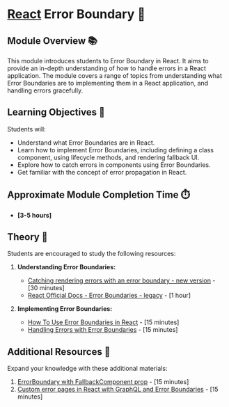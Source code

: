 # [React](https://github.com/rolling-scopes-school/tasks/tree/master/react) Error Boundary 🌟

## Module Overview 📚

This module introduces students to Error Boundary in React. It aims to provide an in-depth understanding of how to handle errors
in a React application. The module covers a range of topics from understanding what Error Boundaries are to implementing
them in a React application, and handling errors gracefully.

## Learning Objectives 🎯

Students will:

- Understand what Error Boundaries are in React.
- Learn how to implement Error Boundaries, including defining a class component, using lifecycle methods, and rendering
  fallback UI.
- Explore how to catch errors in components using Error Boundaries.
- Get familiar with the concept of error propagation in React.

## Approximate Module Completion Time ⏱️

- **[3-5 hours]**

## Theory 📖

Students are encouraged to study the following resources:

1. **Understanding Error Boundaries:**

   - [Catching rendering errors with an error boundary - new version](https://react.dev/reference/react/Component#catching-rendering-errors-with-an-error-boundary) - [30 minutes]
   - [React Official Docs - Error Boundaries - legacy](https://legacy.reactjs.org/docs/error-boundaries.html) - [1 hour]

2. **Implementing Error Boundaries:**

   - [How To Use Error Boundaries in React](https://www.digitalocean.com/community/tutorials/react-error-boundaries) - [15 minutes]
   - [Handling Errors with Error Boundaries](https://codepen.io/gaearon/pen/wqvxGa?editors=0010) - [15 minutes]

## Additional Resources 📘

Expand your knowledge with these additional materials:

1. [ErrorBoundary with FallbackComponent prop](https://github.com/bvaughn/react-error-boundary?tab=readme-ov-file#errorboundary-with-fallbackcomponent-prop) - [15 minutes]
2. [Custom error pages in React with GraphQL and Error Boundaries](https://www.freecodecamp.org/news/how-to-handle-graphql-errors-with-react-error-boundaries-dd9273feda85/) - [15 minutes]
